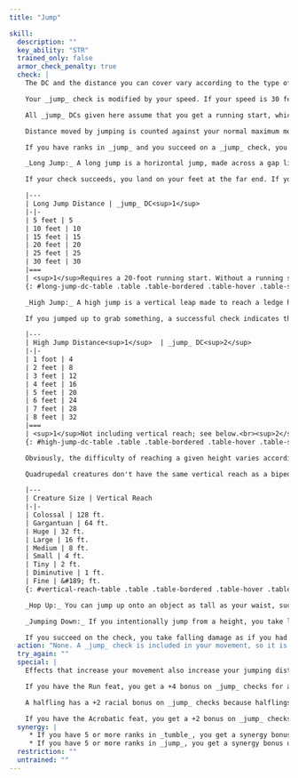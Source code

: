 ```yaml
---
title: "Jump"

skill:
  description: ""
  key_ability: "STR"
  trained_only: false
  armor_check_penalty: true
  check: |
    The DC and the distance you can cover vary according to the type of jump you are attempting (see below).

    Your _jump_ check is modified by your speed. If your speed is 30 feet then no modifier based on speed applies to the check. If your speed is less than 30 feet, you take a -6 penalty for every 10 feet of speed less than 30 feet. If your speed is greater than 30 feet, you gain a +4 bonus for every 10 feet beyond 30 feet.

    All _jump_ DCs given here assume that you get a running start, which requires that you move at least 20 feet in a straight line before attempting the jump. If you do not get a running start, the DC for the jump is doubled.

    Distance moved by jumping is counted against your normal maximum movement in a round.

    If you have ranks in _jump_ and you succeed on a _jump_ check, you land on your feet (when appropriate). If you attempt a _jump_ check untrained, you land prone unless you beat the DC by 5 or more.

    _Long Jump:_ A long jump is a horizontal jump, made across a gap like a chasm or stream. At the midpoint of the jump, you attain a vertical height equal to one-quarter of the horizontal distance. The DC for the jump is equal to the distance jumped (in feet).

    If your check succeeds, you land on your feet at the far end. If you fail the check by less than 5, you don't clear the distance, but you can make a DC 15 Reflex save to grab the far edge of the gap. You end your movement grasping the far edge. If that leaves you dangling over a chasm or gap, getting up requires a move action and a DC 15 _climb_ check.

    |---
    | Long Jump Distance | _jump_ DC<sup>1</sup>
    |-|-
    | 5 feet | 5
    | 10 feet | 10
    | 15 feet | 15
    | 20 feet | 20
    | 25 feet | 25
    | 30 feet | 30
    |===
    | <sup>1</sup>Requires a 20-foot running start. Without a running start, double the DC. |<
    {: #long-jump-dc-table .table .table-bordered .table-hover .table-striped data-caption="Table: Long Jump DCs" }

    _High Jump:_ A high jump is a vertical leap made to reach a ledge high above or to grasp something overhead. The DC is equal to 4 times the distance to be cleared.

    If you jumped up to grab something, a successful check indicates that you reached the desired height. If you wish to pull yourself up, you can do so with a move action and a DC 15 _climb_ check. If you fail the _jump_ check, you do not reach the height, and you land on your feet in the same spot from which you jumped. As with a long jump, the DC is doubled if you do not get a running start of at least 20 feet.

    |---
    | High Jump Distance<sup>1</sup>  | _jump_ DC<sup>2</sup>
    |-|-
    | 1 foot | 4
    | 2 feet | 8
    | 3 feet | 12
    | 4 feet | 16
    | 5 feet | 20
    | 6 feet | 24
    | 7 feet | 28
    | 8 feet | 32
    |===
    | <sup>1</sup>Not including vertical reach; see below.<br><sup>2</sup>Requires a 20-foot running start. Without a running start, double the DC. |<
    {: #high-jump-dc-table .table .table-bordered .table-hover .table-striped data-caption="Table: High Jump DCs" }

    Obviously, the difficulty of reaching a given height varies according to the size of the character or creature. The maximum vertical reach (height the creature can reach without jumping) for an average creature of a given size is shown on the table below. (As a Medium creature, a typical human can reach 8 feet without jumping.)

    Quadrupedal creatures don't have the same vertical reach as a bipedal creature; treat them as being one size category smaller.

    |---
    | Creature Size | Vertical Reach
    |-|-
    | Colossal | 128 ft.
    | Gargantuan | 64 ft.
    | Huge | 32 ft.
    | Large | 16 ft.
    | Medium | 8 ft.
    | Small | 4 ft.
    | Tiny | 2 ft.
    | Diminutive | 1 ft.
    | Fine | &#189; ft.
    {: #vertical-reach-table .table .table-bordered .table-hover .table-striped data-caption="Table: Vertical Reach by Creature Size" }

    _Hop Up:_ You can jump up onto an object as tall as your waist, such as a table or small boulder, with a DC 10 _jump_ check. Doing so counts as 10 feet of movement, so if your speed is 30 feet, you could move 20 feet, then hop up onto a counter. You do not need to get a running start to hop up, so the DC is not doubled if you do not get a running start.

    _Jumping Down:_ If you intentionally jump from a height, you take less damage than you would if you just fell. The DC to jump down from a height is 15. You do not have to get a running start to jump down, so the DC is not doubled if you do not get a running start.

    If you succeed on the check, you take falling damage as if you had dropped 10 fewer feet than you actually did.
  action: "None. A _jump_ check is included in your movement, so it is part of a move action. If you run out of movement mid-jump, your next action (either on this turn or, if necessary, on your next turn) must be a move action to complete the jump."
  try_again: ""
  special: |
    Effects that increase your movement also increase your jumping distance, since your check is modified by your speed.

    If you have the Run feat, you get a +4 bonus on _jump_ checks for any jumps made after a running start.

    A halfling has a +2 racial bonus on _jump_ checks because halflings are agile and athletic.

    If you have the Acrobatic feat, you get a +2 bonus on _jump_ checks.
  synergy: |
     * If you have 5 or more ranks in _tumble_, you get a synergy bonus on _jump_ checks.
     * If you have 5 or more ranks in _jump_, you get a synergy bonus on _tumble_ checks.
  restriction: ""
  untrained: ""
---
```

